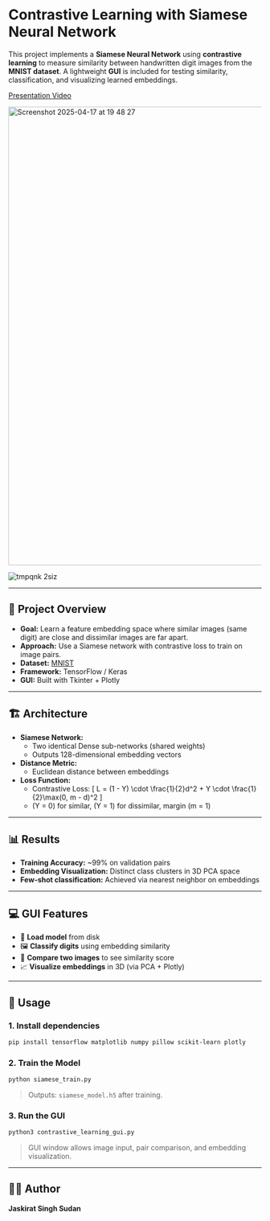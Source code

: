 # Contrastive Learning with Siamese Neural Network

This project implements a **Siamese Neural Network** using **contrastive learning** to measure similarity between handwritten digit images from the **MNIST dataset**. A lightweight **GUI** is included for testing similarity, classification, and visualizing learned embeddings.

[Presentation Video](https://youtu.be/KHuWqnAgWN0)

<img width="912" alt="Screenshot 2025-04-17 at 19 48 27" src="https://github.com/user-attachments/assets/b998b3ef-b7e9-49fc-93c3-b22e2de8650a" />

![tmpqnk 2siz](https://github.com/user-attachments/assets/b70fb9fd-23ff-4d4a-b72e-4e4cf7fa22ce)

---

## 🚀 Project Overview

- **Goal:** Learn a feature embedding space where similar images (same digit) are close and dissimilar images are far apart.
- **Approach:** Use a Siamese network with contrastive loss to train on image pairs.
- **Dataset:** [MNIST](http://yann.lecun.com/exdb/mnist/)
- **Framework:** TensorFlow / Keras
- **GUI:** Built with Tkinter + Plotly

---

## 🏗️ Architecture

- **Siamese Network:**
  - Two identical Dense sub-networks (shared weights)
  - Outputs 128-dimensional embedding vectors
- **Distance Metric:**
  - Euclidean distance between embeddings
- **Loss Function:**
  - Contrastive Loss:
    \[
    L = (1 - Y) \cdot \frac{1}{2}d^2 + Y \cdot \frac{1}{2}\max(0, m - d)^2
    \]
  - \(Y = 0\) for similar, \(Y = 1\) for dissimilar, margin \(m = 1\)

---

## 📊 Results

- **Training Accuracy:** ~99% on validation pairs
- **Embedding Visualization:** Distinct class clusters in 3D PCA space
- **Few-shot classification:** Achieved via nearest neighbor on embeddings

---

## 💻 GUI Features

- 🔄 **Load model** from disk
- 🖼️ **Classify digits** using embedding similarity
- 🔁 **Compare two images** to see similarity score
- 📈 **Visualize embeddings** in 3D (via PCA + Plotly)

---

## 🧪 Usage

### 1. Install dependencies

```bash
pip install tensorflow matplotlib numpy pillow scikit-learn plotly
```

### 2. Train the Model

```bash
python siamese_train.py
```

> Outputs: `siamese_model.h5` after training.

### 3. Run the GUI

```bash
python3 contrastive_learning_gui.py
```

> GUI window allows image input, pair comparison, and embedding visualization.

---

## 🧑‍💻 Author

**Jaskirat Singh Sudan**  
